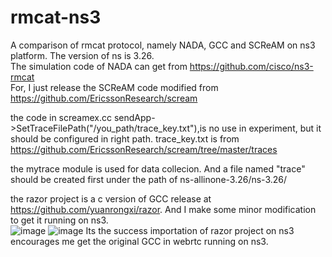 # rmcat-ns3
A comparison of rmcat protocol, namely NADA, GCC and SCReAM on ns3 platform. The version of ns is 3.26.  
The simulation code of NADA can get from https://github.com/cisco/ns3-rmcat  
For, I just release the SCReAM code modified from https://github.com/EricssonResearch/scream  

the code in screamex.cc sendApp->SetTraceFilePath("/you_path/trace_key.txt"),is no use in experiment, but it should be configured in right path. trace_key.txt is from https://github.com/EricssonResearch/scream/tree/master/traces  

the mytrace module is used for data collecion. And a file named "trace" should be created first under the  path of ns-allinone-3.26/ns-3.26/  

the razor project is a c version of GCC release at https://github.com/yuanrongxi/razor. And I make some minor modification to get it running on ns3.  
![image](https://github.com/sonyangchang/rmcat-ns3/blob/master/razor-example/gcc_razor_0remb.png)
![image](https://github.com/sonyangchang/rmcat-ns3/blob/master/razor-example/gcc_razor_1remb.png)
Its the success importation of razor project on ns3 encourages me get the original GCC in webrtc running on ns3.

